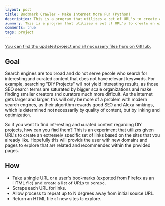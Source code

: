 ```yaml
---
layout: post
title: Bookmark Crawler - Make Internet More Fun (Python)
description: This is a program that utilizes a set of URL's to create a specific set of links based on the sites that you already liked enough to bookmark it.
summary: This is a program that utilizes a set of URL's to create an extremely specific set of links based on the sites that you already liked enough to bookmark it. Hopefully this will provide the user with new domains and pages to explore that are related and recommended to the given URLs. 
comments: true
tags: project
---
```


[You can find the updated project and all necessary files here on GitHub.](https://github.com/milofultz/bmcrawl)

## Goal

Search engines are too broad and do not serve people who search for interesting and curated content that does not have relevant keywords. For example, searching "DIY Projects" will not yield interesting results, as those SEO search terms are saturated by bigger scale organizations and make finding smaller creators and curators much more difficult. As the internet gets larger and larger, this will only be more of a problem with modern search engines, as their algorithm rewards good SEO and Alexa rankings, which is determined not necessarily by quality of content, but by linking and optimization. 

So if you want to find interesting and curated content regarding DIY projects, how can you find them? This is an experiment that utilizes given URL's to create an extremely specific set of links based on the sites that you already like. Hopefully this will provide the user with new domains and pages to explore that are related and recommended within the provided pages. 

## How

* Take a single URL or a user's bookmarks (exported from Firefox as an HTML file) and create a list of URLs to scrape.
* Scrape each URL for links.
* Allow process to repeat up to N degrees away from initial source URL.
* Return an HTML file of new sites to explore.